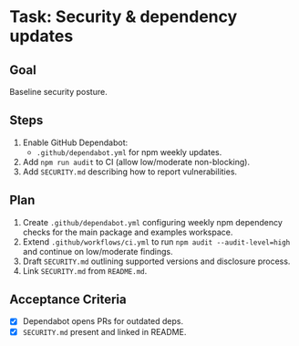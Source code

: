 # Task: Security & dependency updates

## Goal
Baseline security posture.

## Steps
1. Enable GitHub Dependabot:
   - `.github/dependabot.yml` for npm weekly updates.
2. Add `npm run audit` to CI (allow low/moderate non-blocking).
3. Add `SECURITY.md` describing how to report vulnerabilities.

## Plan
1. Create `.github/dependabot.yml` configuring weekly npm dependency checks for the main package and examples workspace.
2. Extend `.github/workflows/ci.yml` to run `npm audit --audit-level=high` and continue on low/moderate findings.
3. Draft `SECURITY.md` outlining supported versions and disclosure process.
4. Link `SECURITY.md` from `README.md`.

## Acceptance Criteria
- [x] Dependabot opens PRs for outdated deps.
- [x] `SECURITY.md` present and linked in README.
